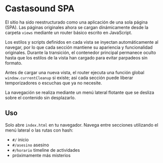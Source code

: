# Castasound SPA

El sitio ha sido reestructurado como una aplicación de una sola página (SPA). Las páginas originales ahora se cargan dinámicamente desde la carpeta `views` mediante un router básico escrito en JavaScript.

Los estilos y scripts definidos en cada vista se inyectan automáticamente al navegar, por lo que cada sección mantiene su apariencia y funcionalidad originales.
Durante la transición, el contenedor principal permanece oculto hasta que los estilos de la vista han cargado para evitar parpadeos sin formato.

Antes de cargar una nueva vista, el router ejecuta una función global `window.currentCleanup` si existe; así cada sección puede liberar temporizadores o escuchas que ya no necesite.

La navegación se realiza mediante un menú lateral flotante que se desliza sobre el contenido sin desplazarlo.

## Uso
Solo abre `index.html` en tu navegador. Navega entre secciones utilizando el menú lateral o las rutas con hash:
- `#/` inicio
- `#/asesino` asesino
- `#/horario` timeline de actividades
- próximamente más misterios
